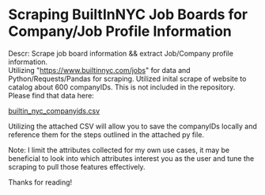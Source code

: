 # Scraping BuiltInNYC Job Boards for Company/Job Profile Information
Descr:
Scrape job board information && extract Job/Company profile information.  
Utilizing "https://www.builtinnyc.com/jobs" for data and Python/Requests/Pandas for scraping.
Utilized inital scrape of website to catalog about 600 companyIDs. This is not included in the repository. Please find that data here:

[builtin_nyc_companyids.csv](https://github.com/a-morrow/builtinnyc_jobBoard_scrape/files/10070982/builtin_nyc_companyids.csv)

Utilizing the attached CSV will allow you to save the companyIDs locally and reference them for the steps outlined in the attached py file. 

Note:
I limit the attributes collected for my own use cases, it may be beneficial to look into which attributes interest you as the user and tune the scraping to pull those features effectively. 

Thanks for reading!

